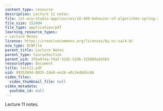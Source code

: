 ```yaml
---
content_type: resource
description: Lecture 11 notes.
file: /ol-ocw-studio-app/courses/18-409-behavior-of-algorithms-spring-2002/9935269d08352de8ea16e0c3edb65c86_lect11.pdf
file_size: 152404
file_type: application/pdf
learning_resource_types:
- Lecture Notes
license: https://creativecommons.org/licenses/by-nc-sa/4.0/
ocw_type: OCWFile
parent_title: Lecture Notes
parent_type: CourseSection
parent_uid: 3f6a47ea-74a7-53d2-524b-325889a3e5b5
resourcetype: Document
title: lect11.pdf
uid: 9935269d-0835-2de8-ea16-e0c3edb65c86
video_files:
  video_thumbnail_file: null
video_metadata:
  youtube_id: null
---
```

Lecture 11 notes.